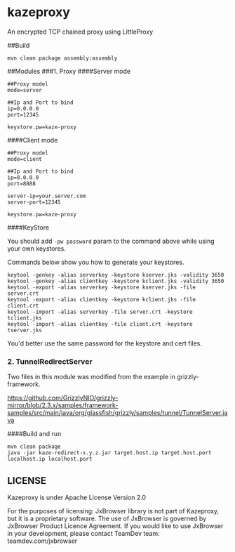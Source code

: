 kazeproxy
========
An encrypted TCP chained proxy using LittleProxy


##Build
```
mvn clean package assembly:assembly
```


##Modules
###1. Proxy
####Server mode
```
##Proxy model
mode=server

##Ip and Port to bind
ip=0.0.0.0
port=12345

keystore.pw=kaze-proxy
```
####Client mode
```
##Proxy model
mode=client

##Ip and Port to bind
ip=0.0.0.0
port=8888

server-ip=your.server.com
server-port=12345

keystore.pw=kaze-proxy
```


####KeyStore

You should add `-pw password` param to the command above while using your own keystores.


Commands below show you how to generate your keystores.

```
keytool -genkey -alias serverkey -keystore kserver.jks -validity 3650
keytool -genkey -alias clientkey -keystore kclient.jks -validity 3650
keytool -export -alias serverkey -keystore kserver.jks -file server.crt
keytool -export -alias clientkey -keystore kclient.jks -file client.crt
keytool -import -alias serverkey -file server.crt -keystore tclient.jks
keytool -import -alias clientkey -file client.crt -keystore tserver.jks
```
You'd better use the same password for the keystore and cert files.


### 2. TunnelRedirectServer
Two files in this module was modified from the example in grizzly-framework.

https://github.com/GrizzlyNIO/grizzly-mirror/blob/2.3.x/samples/framework-samples/src/main/java/org/glassfish/grizzly/samples/tunnel/TunnelServer.java

####Build and run
```
mvn clean package
java -jar kaze-redirect-x.y.z.jar target.host.ip target.host.port localhost.ip localhost.port
```




## LICENSE
Kazeproxy is under Apache License Version 2.0

For the purposes of licensing: JxBrowser library is not part of Kazeproxy, but it is a proprietary software. The use of JxBrowser is governed by JxBrowser Product Licence Agreement. If you would like to use JxBrowser in your development, please contact TeamDev team: teamdev.com/jxbrowser
